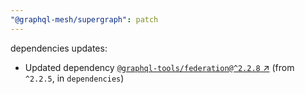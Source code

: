 ```yaml
---
"@graphql-mesh/supergraph": patch
---
```

dependencies updates:
  - Updated dependency [`@graphql-tools/federation@^2.2.8` ↗︎](https://www.npmjs.com/package/@graphql-tools/federation/v/2.2.8) (from `^2.2.5`, in `dependencies`)
